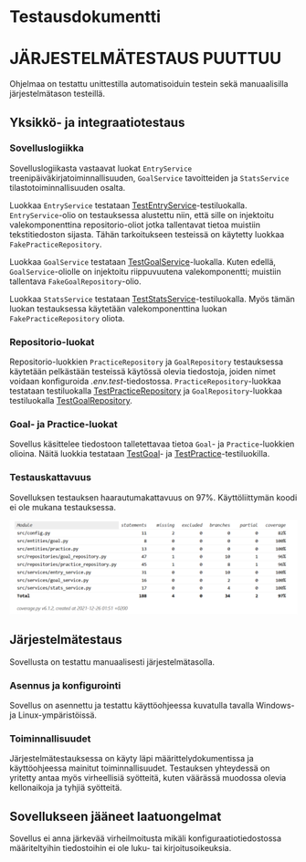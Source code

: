 # Testausdokumentti

# JÄRJESTELMÄTESTAUS PUUTTUU

Ohjelmaa on testattu unittestilla automatisoiduin testein sekä manuaalisilla järjestelmätason testeillä.

## Yksikkö- ja integraatiotestaus

### Sovelluslogiikka

Sovelluslogiikasta vastaavat luokat `EntryService` treenipäiväkirjatoiminnallisuuden, `GoalService` tavoitteiden ja `StatsService` tilastotoiminnallisuuden osalta.

Luokkaa `EntryService` testataan [TestEntryService](https://github.com/Ronttikasa/treenipaivakirja/blob/master/src/tests/services/entry_service_test.py)-testiluokalla. `EntryService`-olio on testauksessa alustettu niin, että sille on injektoitu valekomponenttina repositorio-oliot jotka tallentavat tietoa muistiin tekstitiedoston sijasta. Tähän tarkoitukseen testeissä on käytetty luokkaa `FakePracticeRepository`.

Luokkaa `GoalService` testataan [TestGoalService](https://github.com/Ronttikasa/treenipaivakirja/blob/master/src/tests/services/goal_service_test.py)-luokalla. Kuten edellä, `GoalService`-oliolle on injektoitu riippuvuutena valekomponentti; muistiin tallentava `FakeGoalRepository`-olio.

Luokkaa `StatsService` testataan [TestStatsService](https://github.com/Ronttikasa/treenipaivakirja/blob/master/src/tests/services/stats_service_test.py)-testiluokalla. Myös tämän luokan testauksessa käytetään valekomponenttina luokan `FakePracticeRepository` oliota.

### Repositorio-luokat

Repositorio-luokkien `PracticeRepository` ja `GoalRepository` testauksessa käytetään pelkästään testeissä käytössä olevia tiedostoja, joiden nimet voidaan konfiguroida *.env.test*-tiedostossa. `PracticeRepository`-luokkaa testataan testiluokalla [TestPracticeRepository](https://github.com/Ronttikasa/treenipaivakirja/blob/master/src/tests/repositories/practice_repository_test.py) ja `GoalRepository`-luokkaa testiluokalla [TestGoalRepository](https://github.com/Ronttikasa/treenipaivakirja/blob/master/src/tests/repositories/goal_repository_test.py).

### Goal- ja Practice-luokat

Sovellus käsittelee tiedostoon talletettavaa tietoa `Goal`- ja `Practice`-luokkien olioina. Näitä luokkia testataan [TestGoal](https://github.com/Ronttikasa/treenipaivakirja/blob/master/src/tests/entities/goal_test.py)- ja [TestPractice](https://github.com/Ronttikasa/treenipaivakirja/blob/master/src/tests/entities/practice_test.py)-testiluokilla.

### Testauskattavuus

Sovelluksen testauksen haarautumakattavuus on 97%. Käyttöliittymän koodi ei ole mukana testauksessa.

![](./kuvat/test_coverage.png)


## Järjestelmätestaus

Sovellusta on testattu manuaalisesti järjestelmätasolla.

### Asennus ja konfigurointi

Sovellus on asennettu ja testattu käyttöohjeessa kuvatulla tavalla Windows- ja Linux-ympäristöissä. 

### Toiminnallisuudet

Järjestelmätestauksessa on käyty läpi määrittelydokumentissa ja käyttöohjeessa mainitut toiminnallisuudet. Testauksen yhteydessä on yritetty antaa myös virheellisiä syötteitä, kuten väärässä muodossa olevia kellonaikoja ja tyhjiä syötteitä.

## Sovellukseen jääneet laatuongelmat

Sovellus ei anna järkevää virheilmoitusta mikäli konfiguraatiotiedostossa määriteltyihin tiedostoihin ei ole luku- tai kirjoitusoikeuksia.
